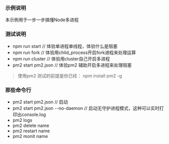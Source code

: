 
### 示例说明
本示例用于一步一步搞懂Node多进程
### 测试说明
 - npm run start // 体验单进程单线程，体验什么是阻塞
 - npm run fork // 体验用child_process开启fork进程来处理运算
 - npm run cluster // 体验用cluster自己开启多进程
 - pm2 start pm2.json // 体验pm2 辅助开启多进程来处理阻塞
> 使用pm2 测试的前提是你已经： npm install pm2 -g
### 那些命令行
 - pm2 start pm2.json // 启动
 - pm2 start pm2.json --no-daemon // 启动无守护进程模式，这种可以实时打印出console.log
 - pm2 logs
 - pm2 delete name
 - pm2 restart name
 - pm2 monit name
